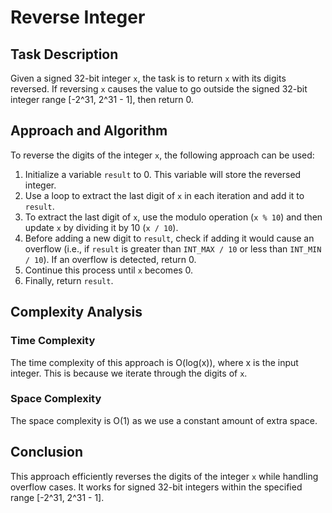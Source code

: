 # Reverse Integer

## Task Description
Given a signed 32-bit integer `x`, the task is to return `x` with its digits reversed. If reversing `x` causes the value to go outside the signed 32-bit integer range [-2^31, 2^31 - 1], then return 0.

## Approach and Algorithm
To reverse the digits of the integer `x`, the following approach can be used:

1. Initialize a variable `result` to 0. This variable will store the reversed integer.
2. Use a loop to extract the last digit of `x` in each iteration and add it to `result`.
3. To extract the last digit of `x`, use the modulo operation (`x % 10`) and then update `x` by dividing it by 10 (`x / 10`).
4. Before adding a new digit to `result`, check if adding it would cause an overflow (i.e., if `result` is greater than `INT_MAX / 10` or less than `INT_MIN / 10`). If an overflow is detected, return 0.
5. Continue this process until `x` becomes 0.
6. Finally, return `result`.

## Complexity Analysis
### Time Complexity
The time complexity of this approach is O(log(x)), where x is the input integer. This is because we iterate through the digits of `x`.

### Space Complexity
The space complexity is O(1) as we use a constant amount of extra space.

## Conclusion
This approach efficiently reverses the digits of the integer `x` while handling overflow cases. It works for signed 32-bit integers within the specified range [-2^31, 2^31 - 1].
